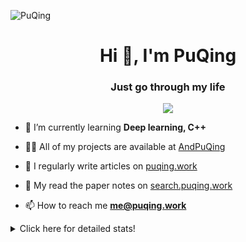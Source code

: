 ![PuQing](https://user-images.githubusercontent.com/27223114/171565019-9a56fae6-b08b-421f-99db-7e830da42371.png)

<h1 align="center">Hi 👋, I'm PuQing</h1>
<h3 align="center">Just go through my life</h3>

<p align="center">
  <img src="https://github-widgetbox.vercel.app/api/profile?username=AndPuQing&data=followers,repositories,stars,commits"/>
</p>

- 🌱 I’m currently learning **Deep learning, C++**

- 👨‍💻 All of my projects are available at [AndPuQing](https://github.com/AndPuQing)

- 📝 I regularly write articles on [puqing.work](http://puqing.work)

- 📜 My read the paper notes on [search.puqing.work](https://search.puqing.work)

- 📫 How to reach me **me@puqing.work**

<details>
<summary>Click here for detailed stats!</summary>

<!--START_SECTION:waka-->
**I'm a Night 🦉** 

```text
🌞 Morning    36 commits     ██░░░░░░░░░░░░░░░░░░░░░░░   8.67% 
🌆 Daytime    122 commits    ███████░░░░░░░░░░░░░░░░░░   29.4% 
🌃 Evening    194 commits    ███████████░░░░░░░░░░░░░░   46.75% 
🌙 Night      63 commits     ███░░░░░░░░░░░░░░░░░░░░░░   15.18%

```


📊 **This Week I Spent My Time On** 

```text
💬 Programming Languages: 
Python                   17 hrs 20 mins      ██████████░░░░░░░░░░░░░░░   43.43% 
C#                       8 hrs 33 mins       █████░░░░░░░░░░░░░░░░░░░░   21.42% 
Java                     7 hrs 17 mins       ████░░░░░░░░░░░░░░░░░░░░░   18.25% 
TypeScript               2 hrs 14 mins       █░░░░░░░░░░░░░░░░░░░░░░░░   5.63% 
Jupyter Notebook         2 hrs 2 mins        █░░░░░░░░░░░░░░░░░░░░░░░░   5.1%

🔥 Editors: 
VS Code                  28 hrs              █████████████████░░░░░░░░   70.15% 
IntelliJ                 6 hrs 20 mins       ████░░░░░░░░░░░░░░░░░░░░░   15.86% 
Rider                    4 hrs 52 mins       ███░░░░░░░░░░░░░░░░░░░░░░   12.2% 
DataSpell                39 mins             ░░░░░░░░░░░░░░░░░░░░░░░░░   1.65% 
DataGrip                 3 mins              ░░░░░░░░░░░░░░░░░░░░░░░░░   0.13%

💻 Operating System: 
Windows                  21 hrs 39 mins      █████████████░░░░░░░░░░░░   54.23% 
Linux                    18 hrs 16 mins      ███████████░░░░░░░░░░░░░░   45.77%

```


<!--END_SECTION:waka-->
</details>
